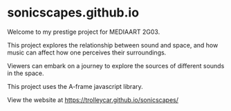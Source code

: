 # sonicscapes.github.io

Welcome to my prestige project for MEDIAART 2G03.

This project explores the relationship between sound and space, and how music can affect how one perceives their surroundings.

Viewers can embark on a journey to explore the sources of different sounds in the space.

This project uses the A-frame javascript library.

View the website at https://trolleycar.github.io/sonicscapes/